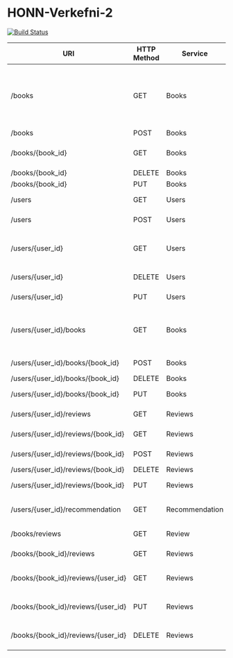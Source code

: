 # HONN-Verkefni-2

[![Build Status](https://travis-ci.org/hjalmar15/HONN-Verkefni-2.svg?branch=master)](https://travis-ci.org/hjalmar15/HONN-Verkefni-2)


| URI                                | HTTP Method | Service        | Útskýring                                          | Example Method call                                                                                                                                                                                                   | Example JSON body                                                                                                                                |
|------------------------------------|-------------|----------------|----------------------------------------------------|-----------------------------------------------------------------------------------------------------------------------------------------------------------------------------------------------------------------------|--------------------------------------------------------------------------------------------------------------------------------------------------|
| /books                             | GET         | Books          | Sækja allar bækur                                  | http://localhost:5000/api/v1/books,,http://localhost:5000/api/v1/books?LoanDuration=30, http://localhost:5000/api/v1/books?LoanDate=2017-01-01, http://localhost:5000/api/v1/booksLoanDuration=30&LoanDate=2017-01-01 | {         "title": "New   book",         "author": "Some   Author",         "datePublished":   "2010-10-10",         "isbn":   "123456789"     } |
| /books                             | POST        | Books          | Bæta við bók                                       |                                                                                                                                                                                                                       |                                                                                                                                                  |
| /books/{book_id}                   | GET         | Books          | Sækja öll gögn um bók (m.a. lánasögu)              |                                                                                                                                                                                                                       |                                                                                                                                                  |
| /books/{book_id}                   | DELETE      | Books          | Fjarlæga bók                                       |                                                                                                                                                                                                                       |                                                                                                                                                  |
| /books/{book_id}                   | PUT         | Books          | Uppfæra bók                                        |                                                                                                                                                                                                                       |                                                                                                                                                  |
| /users                             | GET         | Users          | Sækja alla notendur                                |                                                                                                                                                                                                                       |                                                                                                                                                  |
| /users                             | POST        | Users          | Bæta við notanda                                   |                                                                                                                                                                                                                       |                                                                                                                                                  |
| /users/{user_id}                   | GET         | Users          | Sækja upplýsingar um notanda (m.a. lánasögu)       |                                                                                                                                                                                                                       |                                                                                                                                                  |
| /users/{user_id}                   | DELETE      | Users          | Fjarlæga notanda                                   |                                                                                                                                                                                                                       |                                                                                                                                                  |
| /users/{user_id}                   | PUT         | Users          | Uppfæra notanda                                    |                                                                                                                                                                                                                       |                                                                                                                                                  |
| /users/{user_id}/books             | GET         | Books          | Sækja skráningu um bækur sem notandi er með í láni |                                                                                                                                                                                                                       |                                                                                                                                                  |
| /users/{user_id}/books/{book_id}   | POST        | Books          | Skrá útlán á bók                                   |                                                                                                                                                                                                                       |                                                                                                                                                  |
| /users/{user_id}/books/{book_id}   | DELETE      | Books          | Skila bók                                          |                                                                                                                                                                                                                       |                                                                                                                                                  |
| /users/{user_id}/books/{book_id}   | PUT         | Books          | Uppfæra útlánaskráningu                            |                                                                                                                                                                                                                       |                                                                                                                                                  |
| /users/{user_id}/reviews           | GET         | Reviews        | Sækja dóma fyrir notanda                           |                                                                                                                                                                                                                       |                                                                                                                                                  |
| /users/{user_id}/reviews/{book_id} | GET         | Reviews        | Sækja dóma fyrir bók                               |                                                                                                                                                                                                                       |                                                                                                                                                  |
| /users/{user_id}/reviews/{book_id} | POST        | Reviews        | Skrá dóma fyrir bók                                |                                                                                                                                                                                                                       |                                                                                                                                                  |
| /users/{user_id}/reviews/{book_id} | DELETE      | Reviews        | Fjarlæga dóma                                      |                                                                                                                                                                                                                       |                                                                                                                                                  |
| /users/{user_id}/reviews/{book_id} | PUT         | Reviews        | Uppfæra dóma um bók                                |                                                                                                                                                                                                                       |                                                                                                                                                  |
| /users/{user_id}/recommendation    | GET         | Recommendation | Fá lista yfir vænlegar og ólesnar bækur            |                                                                                                                                                                                                                       |                                                                                                                                                  |
| /books/reviews                     | GET         | Review         | Fá alla dóma fyrir allar bækur                     |                                                                                                                                                                                                                       |                                                                                                                                                  |
| /books/{book_id}/reviews           | GET         | Reviews        | Fá alla dóma fyrir bók                             |                                                                                                                                                                                                                       |                                                                                                                                                  |
| /books/{book_id}/reviews/{user_id} | GET         | Reviews        | Fá dóm frá notanda fyrir bók                       |                                                                                                                                                                                                                       |                                                                                                                                                  |
| /books/{book_id}/reviews/{user_id} | PUT         | Reviews        | Breyta dómi notanda um bók                         |                                                                                                                                                                                                                       |                                                                                                                                                  |
| /books/{book_id}/reviews/{user_id} | DELETE      | Reviews        | Eyða dómi notanda um bók                           |                                                                                                                                                                                                                       |                                                                                                                                                  |